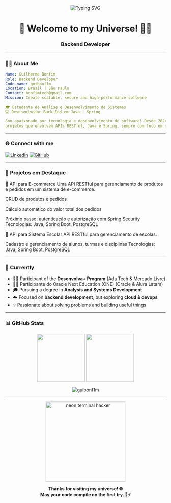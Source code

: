 <p align="center">
  <img src="https://readme-typing-svg.demolab.com?font=Fira+Code&weight=500&size=24&pause=1000&color=00F0FF&center=true&vCenter=true&width=435&lines=Backend+Developer;DevOps+Explorer;Coffee+%2B+Code+%3D+Life" alt="Typing SVG" />
</p>

<h1 align="center">🚀 Welcome to my Universe! 🧑‍🚀</h1>
<h3 align="center">Backend Developer</h3>

---

### 👨‍💻 About Me
```yaml
Name: Guilherme Bonfim
Role: Backend Developer
Code name: guibonf1m
Location: Brasil | São Paulo
Contact: bonfimtech@gmail.com
Mission: Create scalable, secure and high-performance software

🎓 Estudante de Análise e Desenvolvimento de Sistemas
💻 Desenvolvedor Back-End em Java | Spring

Sou apaixonado por tecnologia e desenvolvimento de software! Desde 2024, venho estudando e trabalhando em
projetos que envolvem APIs RESTful, Java e Spring, sempre com foco em criar soluções eficientes e inovadoras.

```
---

### 🌐 Connect with me

[![LinkedIn](https://img.shields.io/badge/-LinkedIn-0A66C2?style=for-the-badge&logo=linkedin&logoColor=white)](https://linkedin.com/in/oguibonfim)
[![GitHub](https://img.shields.io/badge/-GitHub-181717?style=for-the-badge&logo=github&logoColor=white)](https://github.com/guibonf1m)

---

### 🚀 Projetos em Destaque
🔧 API para E-commerce
Uma API RESTful para gerenciamento de produtos e pedidos em um sistema de e-commerce.

CRUD de produtos e pedidos

Cálculo automático do valor total dos pedidos

Próximo passo: autenticação e autorização com Spring Security
Tecnologias: Java, Spring Boot, PostgreSQL

🏫 API para Sistema Escolar
API RESTful para gerenciamento de escolas.

Cadastro e gerenciamento de alunos, turmas e disciplinas
Tecnologias: Java, Spring Boot, PostgreSQL

---

### 🔭 Currently

- 🧑‍💻 Participant of the **Desenvolva+ Program** (Ada Tech & Mercado Livre)
- 🧑‍💻 Participante do Oracle Next Education (ONE) (Oracle & Alura Latam)
- 🎓 Pursuing a degree in **Analysis and Systems Development**
- ☁️ Focused on **backend development**, but exploring **cloud & devops**
- 💡 Passionate about solving problems and building useful things

---

### 📊 GitHub Stats

<p align="center">
  <img height="150em" src="https://github-readme-stats.vercel.app/api?username=guibonf1m&show_icons=true&theme=tokyonight&hide=prs&count_private=true"/>
  <img height="150em" src="https://github-readme-stats.vercel.app/api/top-langs/?username=guibonf1m&layout=compact&theme=tokyonight"/>
</p>

<p align="center">
  <img src="https://komarev.com/ghpvc/?username=guibonf1m&label=Profile%20views&color=0e75b6&style=flat" alt="guibonf1m" />
</p>

---

<!-- Rodapé ou easter egg -->
<p align="center">
  <img src="https://i.imgur.com/6NfmQ.gif" width="250" alt="neon terminal hacker">
</p>

<p align="center">
  <strong>Thanks for visiting my universe! 🌐<br>
  May your code compile on the first try. 🧠⚡</strong>
</p>
